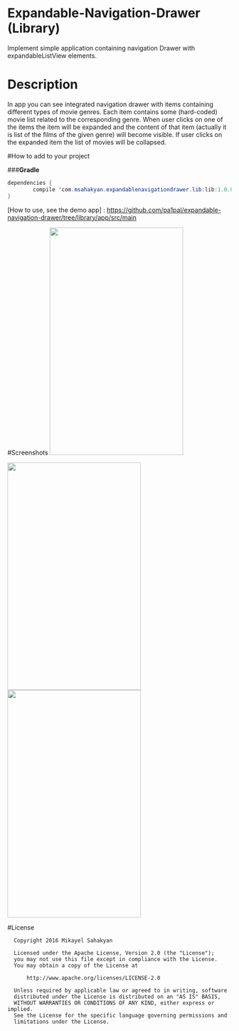 # Expandable-Navigation-Drawer (Library)

Implement simple application containing navigation Drawer with expandableListView elements.

# Description
<p>
In app you can see integrated navigation drawer with items containing different types of movie genres. Each item contains some (hard-coded) movie list related to the corresponding genre. When user clicks on one of the items the item will be expanded and the content of that item (actually it is list of the films of the given genre) will become visible. If user clicks on the expanded item the list of movies will be collapsed.  
</p>

#How to add to your project

###<b>Gradle</b>

```java
dependencies {
        compile 'com.msahakyan.expandablenavigationdrawer.lib:lib:1.0.0'      
}
```
[How to use, see the demo app] : https://github.com/pa1pal/expandable-navigation-drawer/tree/library/app/src/main

#Screenshots
<img src="https://raw.githubusercontent.com/pa1pal/expandable-navigation-drawer/library/Screenshots/video.gif" width="300px" height="510px"></img>

<img src="https://raw.githubusercontent.com/pa1pal/expandable-navigation-drawer/library/Screenshots/screenshot1.png" width="300px" height="510px"></img>
<img src="https://raw.githubusercontent.com/pa1pal/expandable-navigation-drawer/library/Screenshots/screenshot2.png" width="300px" height="510px"></img>

#License
```
  Copyright 2016 Mikayel Sahakyan
 
  Licensed under the Apache License, Version 2.0 (the "License");
  you may not use this file except in compliance with the License.
  You may obtain a copy of the License at
 
      http://www.apache.org/licenses/LICENSE-2.0
 
  Unless required by applicable law or agreed to in writing, software
  distributed under the License is distributed on an "AS IS" BASIS,
  WITHOUT WARRANTIES OR CONDITIONS OF ANY KIND, either express or implied.
  See the License for the specific language governing permissions and
  limitations under the License.
 
````
